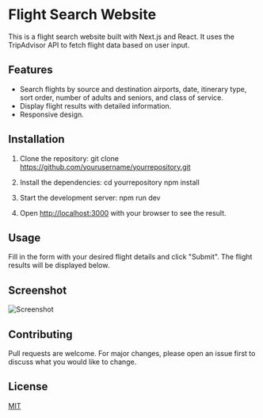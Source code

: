 # Flight Search Website

This is a flight search website built with Next.js and React. It uses the TripAdvisor API to fetch flight data based on user input.

## Features

- Search flights by source and destination airports, date, itinerary type, sort order, number of adults and seniors, and class of service.
- Display flight results with detailed information.
- Responsive design.

## Installation

1. Clone the repository:
git clone https://github.com/yourusername/yourrepository.git

2. Install the dependencies:
cd yourrepository npm install

3. Start the development server:
npm run dev

4. Open [http://localhost:3000](http://localhost:3000) with your browser to see the result.

## Usage

Fill in the form with your desired flight details and click "Submit". The flight results will be displayed below.


## Screenshot

![Screenshot](./src/assets/ss_tripadvisor.png)
    


## Contributing

Pull requests are welcome. For major changes, please open an issue first to discuss what you would like to change.

## License

[MIT](https://choosealicense.com/licenses/mit/)
